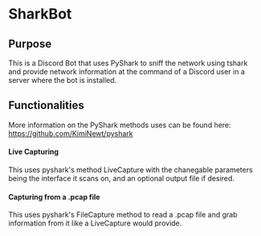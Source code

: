 # SharkBot

## Purpose
This is a Discord Bot that uses PyShark to  sniff the network using tshark and provide network information at the command of a Discord user in a server where the bot is installed. 

## Functionalities
More information on the PyShark methods uses can be found here: https://github.com/KimiNewt/pyshark

#### Live Capturing
This uses pyshark's method LiveCapture with the chanegable parameters being the interface it scans on, and an optional output file if desired. 

#### Capturing from a .pcap file
This uses pyshark's FileCapture method to read a .pcap file and grab information from it like a LiveCapture would provide.
